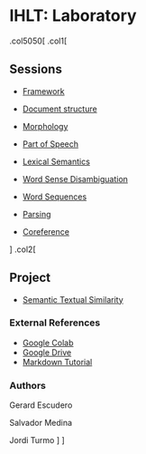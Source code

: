 # IHLT: Laboratory

.col5050[
.col1[
## Sessions

- [Framework](s1/index.html)

- [Document structure](s2/index.html)

- [Morphology](s3/index.html)

- [Part of Speech](s4/index.html)

- [Lexical Semantics](s5/index.html)

- [Word Sense Disambiguation](s6/index.html)

- [Word Sequences](s7/index.html)

- [Parsing](s8/index.html)

- [Coreference](s9/index.html)

<!--

11. Project

-->

]
.col2[

<!--
## Blocks

* [Text Level](b1/index.html)

* [Lexical Level](b2/index.html)

* [Sequence Level](b3/index.html)
-->

## Project

- [Semantic Textual Similarity](sts/index.html)

### External References

- [Google Colab](https://colab.research.google.com)
- [Google Drive](https://drive.google.com)
- [Markdown Tutorial](https://guides.github.com/features/mastering-markdown/)

### Authors

Gerard Escudero

Salvador Medina

Jordi Turmo
]
]
